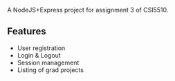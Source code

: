 A NodeJS+Express project for assignment 3 of CSI5510.

## Features

- User registration
- Login & Logout
- Session management
- Listing of grad projects